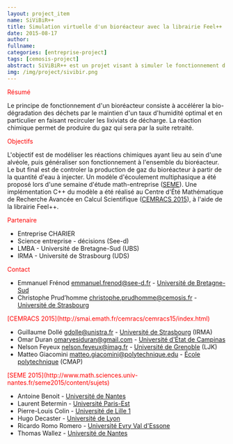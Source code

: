 ```yaml
---
layout: project_item
name: SiViBiR++
title: Simulation virtuelle d'un bioréacteur avec la librairie Feel++
date: 2015-08-17
author: 
fullname: 
categories: [entreprise-project]
tags: [cemosis-project]
abstract: SiViBiR++ est un projet visant à simuler le fonctionnement d'un bioreacteur
img: /img/project/sivibir.png
---
```


<p style="color:red">Résumé</p>

Le principe de fonctionnement d'un bioréacteur consiste à accélérer la
bio-dégradation des déchets par le maintien d'un taux d'humidité optimal et en
particulier en faisant recirculer les lixiviats de décharge.  La réaction
chimique permet de produire du gaz qui sera par la suite retraité.

<p style="color:red">Objectifs</p>

L'objectif est de modéliser les réactions chimiques ayant lieu au sein d'une
alvéole, puis généraliser son fonctionnement à l'ensemble du bioréacteur. Le
but final est de controler la production de gaz du bioréacteur à partir de la
quantité d'eau à injecter.
Un modèle d'écoulement multiphasique a été proposé lors d'une semaine
d'étude math-entreprise ([SEME](http://www.math.sciences.univ-nantes.fr/seme2015/content/sujets)). Une implémentation C++ du modèle a été
réalisé au Centre d'Été Mathématique de Recherche Avancée en Calcul
Scientifique ([CEMRACS 2015](http://smai.emath.fr/cemracs/cemracs15/index.html)), à l'aide de la librairie Feel++.

<p style="color:red">Partenaire</p>

- Entreprise CHARIER
- Science entreprise - décisions (See-d)
- LMBA - Université de Bretagne-Sud (UBS)
- IRMA - Université de Strasbourg (UDS)

<p style="color:red">Contact</p>

- Emmanuel Frénod emmanuel.frenod@see-d.fr - [Université de Bretagne-Sud](http://www.univ-ubs.fr/)
- Christophe Prud’homme christophe.prudhomme@cemosis.fr - [Université de Strasbourg](http://www.unistra.fr/)

<p style="color:red">[CEMRACS 2015](http://smai.emath.fr/cemracs/cemracs15/index.html)</p>

- Guillaume Dollé gdolle@unistra.fr - [Université de Strasbourg](http://www.unistra.fr/) (IRMA)
- Omar Duran omaryesiduran@gmail.com - [Université d'État de Campinas](http://www.unicamp.br)
- Nelson Feyeux nelson.feyeux@imag.fr - [Université de Grenoble](https://www.ujf-grenoble.fr/) (LJK)
- Matteo Giacomini matteo.giacomini@polytechnique.edu - [École polytechnique](https://www.polytechnique.fr/) (CMAP)

<p style="color:red">[SEME 2015](http://www.math.sciences.univ-nantes.fr/seme2015/content/sujets)</p>

- Antoine Benoit - [Université de Nantes](http://www.univ-nantes.fr/)
- Laurent Betermin - [Université Paris-Est](http://www.univ-paris-est.fr/fr)
- Pierre-Louis Colin - [Université de Lille 1](http://www.univ-lille1.fr/)
- Hugo Decaster - [Université de Lyon](http://www.universite-lyon.fr/)
- Ricardo Romo Romero - [Université Evry Val d'Essone](http://www.univ-evry.fr/)
- Thomas Wallez - [Université de Nantes](http://www.univ-nantes.fr/)

